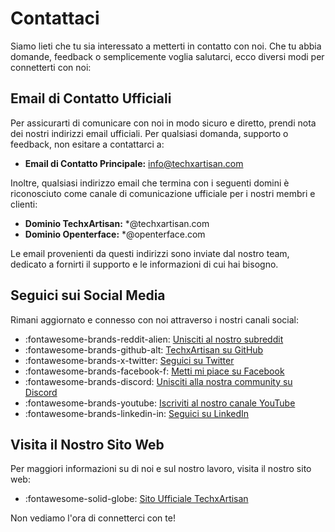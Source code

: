 # Contattaci

Siamo lieti che tu sia interessato a metterti in contatto con noi. Che tu abbia domande, feedback o semplicemente voglia salutarci, ecco diversi modi per connetterti con noi:

## Email di Contatto Ufficiali

Per assicurarti di comunicare con noi in modo sicuro e diretto, prendi nota dei nostri indirizzi email ufficiali. Per qualsiasi domanda, supporto o feedback, non esitare a contattarci a:

- **Email di Contatto Principale:** [info@techxartisan.com](mailto:info@techxartisan.com)

Inoltre, qualsiasi indirizzo email che termina con i seguenti domini è riconosciuto come canale di comunicazione ufficiale per i nostri membri e clienti:

- **Dominio TechxArtisan:** *@techxartisan.com
- **Dominio Openterface:** *@openterface.com

Le email provenienti da questi indirizzi sono inviate dal nostro team, dedicato a fornirti il supporto e le informazioni di cui hai bisogno.

## Seguici sui Social Media

Rimani aggiornato e connesso con noi attraverso i nostri canali social:

- :fontawesome-brands-reddit-alien: [Unisciti al nostro subreddit](https://www.reddit.com/r/Openterface_miniKVM/)
- :fontawesome-brands-github-alt: [TechxArtisan su GitHub](https://github.com/TechxArtisanStudio/Openterface/discussions)
- :fontawesome-brands-x-twitter: [Seguici su Twitter](https://twitter.com/TechxArtisan)
- :fontawesome-brands-facebook-f: [Metti mi piace su Facebook](https://www.facebook.com/TechxArtisan)
- :fontawesome-brands-discord: [Unisciti alla nostra community su Discord](https://discord.gg/sFTJD6a3R8)
- :fontawesome-brands-youtube: [Iscriviti al nostro canale YouTube](https://youtube.com/@TechxArtisan)
- :fontawesome-brands-linkedin-in: [Seguici su LinkedIn](https://www.linkedin.com/company/techxartisan/)

## Visita il Nostro Sito Web

Per maggiori informazioni su di noi e sul nostro lavoro, visita il nostro sito web:

- :fontawesome-solid-globe: [Sito Ufficiale TechxArtisan](https://techxartisan.com/en/)

Non vediamo l'ora di connetterci con te!
